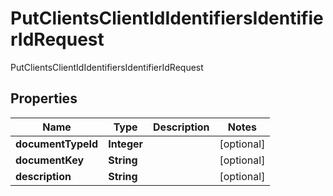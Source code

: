 

# PutClientsClientIdIdentifiersIdentifierIdRequest

PutClientsClientIdIdentifiersIdentifierIdRequest
## Properties

Name | Type | Description | Notes
------------ | ------------- | ------------- | -------------
**documentTypeId** | **Integer** |  |  [optional]
**documentKey** | **String** |  |  [optional]
**description** | **String** |  |  [optional]



